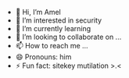 - 👋 Hi, I’m Amel
- 👀 I’m interested in security
- 🌱 I’m currently learning
- 💞️ I’m looking to collaborate on ...
- 📫 How to reach me ...
- 😄 Pronouns: him
- ⚡ Fun fact: sitekey mutilation >.<

<!---
amelb3/amelb3 is a ✨ special ✨ repository because its `README.md` (this file) appears on your GitHub profile.
You can click the Preview link to take a look at your changes.
--->
